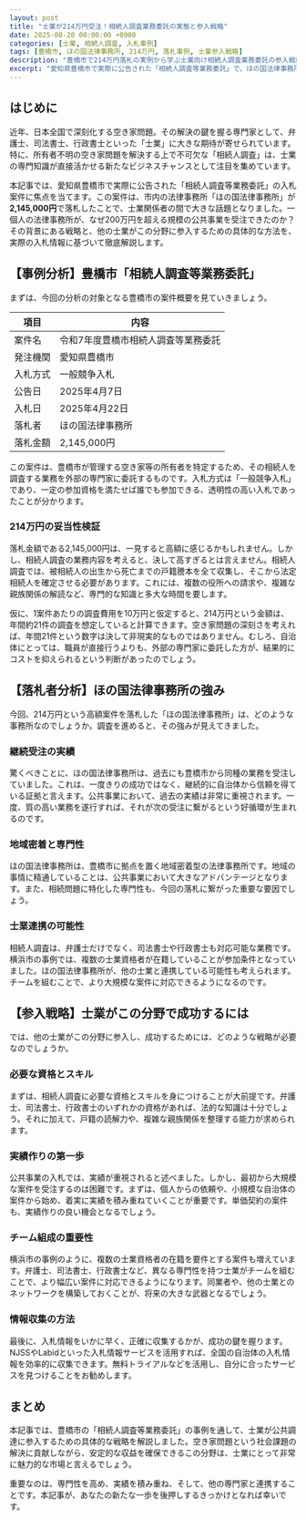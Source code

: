 ```yaml
---
layout: post
title: "士業が214万円受注！相続人調査業務委託の実態と参入戦略"
date: 2025-08-20 00:00:00 +0900
categories: [士業, 相続人調査, 入札事例]
tags: [豊橋市, ほの国法律事務所, 214万円, 落札事例, 士業参入戦略]
description: "豊橋市で214万円落札の実例から学ぶ士業向け相続人調査業務委託の参入戦略。ほの国法律事務所の成功要因と他の士業が参入するための具体的方法を詳しく解説します。"
excerpt: "愛知県豊橋市で実際に公告された「相続人調査等業務委託」で、ほの国法律事務所が214万5千円で落札。士業が公共調達で成功するための戦略を実例から徹底分析します。"
---
```


## はじめに

近年、日本全国で深刻化する空き家問題。その解決の鍵を握る専門家として、弁護士、司法書士、行政書士といった「士業」に大きな期待が寄せられています。特に、所有者不明の空き家問題を解決する上で不可欠な「相続人調査」は、士業の専門知識が直接活かせる新たなビジネスチャンスとして注目を集めています。

本記事では、愛知県豊橋市で実際に公告された「相続人調査等業務委託」の入札案件に焦点を当てます。この案件は、市内の法律事務所「ほの国法律事務所」が**2,145,000円**で落札したことで、士業関係者の間で大きな話題となりました。一個人の法律事務所が、なぜ200万円を超える規模の公共事業を受注できたのか？その背景にある戦略と、他の士業がこの分野に参入するための具体的な方法を、実際の入札情報に基づいて徹底解説します。

## 【事例分析】豊橋市「相続人調査等業務委託」

まずは、今回の分析の対象となる豊橋市の案件概要を見ていきましょう。

| 項目 | 内容 |
| --- | --- |
| 案件名 | 令和7年度豊橋市相続人調査等業務委託 |
| 発注機関 | 愛知県豊橋市 |
| 入札方式 | 一般競争入札 |
| 公告日 | 2025年4月7日 |
| 入札日 | 2025年4月22日 |
| 落札者 | ほの国法律事務所 |
| 落札金額 | 2,145,000円 |

この案件は、豊橋市が管理する空き家等の所有者を特定するため、その相続人を調査する業務を外部の専門家に委託するものです。入札方式は「一般競争入札」であり、一定の参加資格を満たせば誰でも参加できる、透明性の高い入札であったことが分かります。

### 214万円の妥当性検証

落札金額である2,145,000円は、一見すると高額に感じるかもしれません。しかし、相続人調査の業務内容を考えると、決して高すぎるとは言えません。相続人調査では、被相続人の出生から死亡までの戸籍謄本を全て収集し、そこから法定相続人を確定させる必要があります。これには、複数の役所への請求や、複雑な親族関係の解読など、専門的な知識と多大な時間を要します。

仮に、1案件あたりの調査費用を10万円と仮定すると、214万円という金額は、年間約21件の調査を想定していると計算できます。空き家問題の深刻さを考えれば、年間21件という数字は決して非現実的なものではありません。むしろ、自治体にとっては、職員が直接行うよりも、外部の専門家に委託した方が、結果的にコストを抑えられるという判断があったのでしょう。

## 【落札者分析】ほの国法律事務所の強み

今回、214万円という高額案件を落札した「ほの国法律事務所」は、どのような事務所なのでしょうか。調査を進めると、その強みが見えてきました。

### 継続受注の実績

驚くべきことに、ほの国法律事務所は、過去にも豊橋市から同種の業務を受注していました。これは、一度きりの成功ではなく、継続的に自治体から信頼を得ている証拠と言えます。公共事業において、過去の実績は非常に重視されます。一度、質の高い業務を遂行すれば、それが次の受注に繋がるという好循環が生まれるのです。

### 地域密着と専門性

ほの国法律事務所は、豊橋市に拠点を置く地域密着型の法律事務所です。地域の事情に精通していることは、公共事業において大きなアドバンテージとなります。また、相続問題に特化した専門性も、今回の落札に繋がった重要な要因でしょう。

### 士業連携の可能性

相続人調査は、弁護士だけでなく、司法書士や行政書士も対応可能な業務です。横浜市の事例では、複数の士業資格者が在籍していることが参加条件となっていました。ほの国法律事務所が、他の士業と連携している可能性も考えられます。チームを組むことで、より大規模な案件に対応できるようになるのです。

## 【参入戦略】士業がこの分野で成功するには

では、他の士業がこの分野に参入し、成功するためには、どのような戦略が必要なのでしょうか。

### 必要な資格とスキル

まずは、相続人調査に必要な資格とスキルを身につけることが大前提です。弁護士、司法書士、行政書士のいずれかの資格があれば、法的な知識は十分でしょう。それに加えて、戸籍の読解力や、複雑な親族関係を整理する能力が求められます。

### 実績作りの第一歩

公共事業の入札では、実績が重視されると述べました。しかし、最初から大規模な案件を受注するのは困難です。まずは、個人からの依頼や、小規模な自治体の案件から始め、着実に実績を積み重ねていくことが重要です。単価契約の案件も、実績作りの良い機会となるでしょう。

### チーム組成の重要性

横浜市の事例のように、複数の士業資格者の在籍を要件とする案件も増えています。弁護士、司法書士、行政書士など、異なる専門性を持つ士業がチームを組むことで、より幅広い案件に対応できるようになります。同業者や、他の士業とのネットワークを構築しておくことが、将来の大きな武器となるでしょう。

### 情報収集の方法

最後に、入札情報をいかに早く、正確に収集するかが、成功の鍵を握ります。NJSSやLabidといった入札情報サービスを活用すれば、全国の自治体の入札情報を効率的に収集できます。無料トライアルなどを活用し、自分に合ったサービスを見つけることをお勧めします。

## まとめ

本記事では、豊橋市の「相続人調査等業務委託」の事例を通して、士業が公共調達に参入するための具体的な戦略を解説しました。空き家問題という社会課題の解決に貢献しながら、安定的な収益を確保できるこの分野は、士業にとって非常に魅力的な市場と言えるでしょう。

重要なのは、専門性を高め、実績を積み重ね、そして、他の専門家と連携することです。本記事が、あなたの新たな一歩を後押しするきっかけとなれば幸いです。

